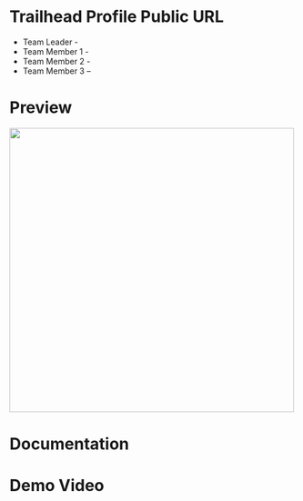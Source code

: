 # Trailhead Profile Public URL
 
   <ul>
      <li>Team Leader - </li>
      <li>Team Member 1 - </li>
      <li>Team Member 2 - </li>
      <li>Team Member 3 – </li>
  </ul>

# Preview
  <p float="left">
  <img src="" width="500" />
</p>
  
# Documentation


# Demo Video
